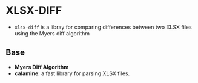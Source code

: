 # XLSX-DIFF

- `xlsx-diff` is a libray for comparing differences between two XLSX files using the Myers diff algorithm

## Base

- **Myers Diff Algorithm**
- **calamine**: a fast library for parsing XLSX files.
